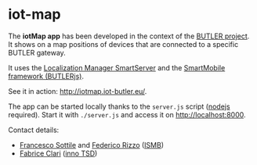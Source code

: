 iot-map
=======

The **iotMap app** has been developed in the context of the [BUTLER project](http://www.iot-butler.eu). It shows on a map  positions of devices that are connected to a specific BUTLER gateway.

It uses the [Localization Manager SmartServer](http://open-platforms.eu/library/butler-localization-manager-smartserver/) and the [SmartMobile framework (BUTLERjs)](http://open-platforms.eu/library/butler-js/).

See it in action: http://iotmap.iot-butler.eu/.

The app can be started locally thanks to the `server.js` script ([nodejs](http://nodejs.org/) required). Start it with `./server.js` and access it on [http://localhost:8000](http://localhost:8000).

Contact details:

- [Francesco Sottile](http://www.ismb.it/francesco.sottile) and [Federico Rizzo](http://www.ismb.it/federico.rizzo) ([ISMB](http://www.ismb.it/))
- [Fabrice Clari](f.clari@inno-group.com) ([inno TSD](http://www.inno-group.com))
